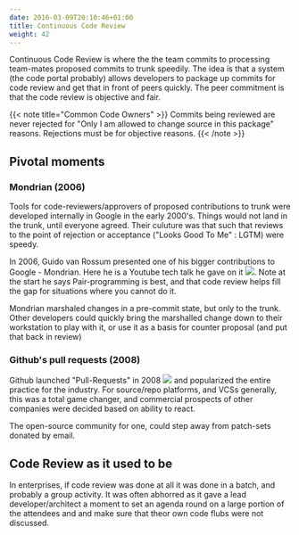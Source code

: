 ```yaml
---
date: 2016-03-09T20:10:46+01:00
title: Continuous Code Review 
weight: 42
---
```


Continuous Code Review is where the the team commits to processing team-mates proposed commits to trunk speedily. 
The idea is that a system (the code portal probably) allows developers to package up commits for code review and get 
that in front of peers quickly. The peer commitment is that the code review is objective and fair.  

{{< note title="Common Code Owners" >}}
Commits being reviewed are never rejected for "Only I am allowed to change source in this package" reasons. Rejections
must be for objective reasons.
{{< /note >}}

## Pivotal moments

### Mondrian (2006)

Tools for code-reviewers/approvers of proposed contributions to trunk were developed internally in Google in the early 
2000's. Things would not land in the trunk, until everyone agreed. Their culuture was that such that reviews to the 
point of rejection or acceptance ("Looks Good To Me" : LGTM) were speedy.  

In 2006, Guido van Rossum presented one of his bigger contributions
to Google - Mondrian. Here he is a Youtube tech talk he gave on it 
[![](/images/ext.png)](https://www.youtube.com/watch?v=CKjRt48rZGk). Note at the start he says Pair-programming is 
best, and that code review helps fill the gap for situations where you cannot do it.

Mondrian marshaled changes in a pre-commit state, but only to the trunk. Other developers could quickly bring the 
marshalled change down to their workstation to play with it, or use it as a basis for counter proposal (and put that 
back in review)

### Github's pull requests (2008)

Github launched "Pull-Requests" in 2008 [![](/images/ext.png)](https://github.com/blog/3-oh-yeah-there-s-pull-requests-now)
and popularized the entire practice for the industry. For source/repo platforms, and VCSs generally, this was a total game
changer, and commercial prospects of other companies were decided based on ability to react.

The open-source community for one, could step away from patch-sets donated by email.

## Code Review as it used to be

In enterprises, if code review was done at all it was done in a batch, and probably a group activity. It was often 
abhorred as it gave a lead developer/architect a moment to set an agenda round on a large portion of the attendees
and and make sure that theor own code flubs were not discussed.



